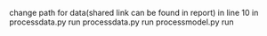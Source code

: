 change path for data(shared link can be found in report) in line 10 in processdata.py
run processdata.py
run processmodel.py
run 
